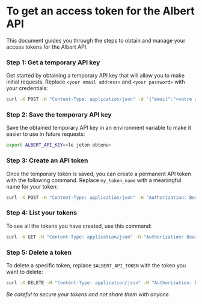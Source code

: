 # To get an access token for the Albert API

This document guides you through the steps to obtain and manage your access tokens for the Albert API.

### Step 1: Get a temporary API key

Get started by obtaining a temporary API key that will allow you to make initial requests. Replace `<your email address>` and `<your password>` with your credentials:

```bash
curl -X POST -H "Content-Type: application/json" -d '{"email":"<votre adresse email>","password":"<votre mot de passe>"}' https://albert.etalab.gouv.fr/api/v2/sign_in
```

### Step 2: Save the temporary API key

Save the obtained temporary API key in an environment variable to make it easier to use in future requests:

```bash
export ALBERT_API_KEY=<le jeton obtenu>
```

### Step 3: Create an API token

Once the temporary token is saved, you can create a permanent API token with the following command. Replace `my_token_name` with a meaningful name for your token:

```bash
curl -X POST -H "Content-Type: application/json" -H "Authorization: Bearer $ALBERT_API_KEY" -d '{"name":"my_token_name"}' https://albert.etalab.gouv.fr/api/v2/user/token/new
```

### Step 4: List your tokens

To see all the tokens you have created, use this command:

```bash
curl -X GET -H "Content-Type: application/json" -H "Authorization: Bearer $ALBERT_API_KEY" https://albert.etalab.gouv.fr/api/v2/user/token
```

### Step 5: Delete a token

To delete a specific token, replace `$ALBERT_API_TOKEN` with the token you want to delete:

```bash
curl -X DELETE -H "Content-Type: application/json" -H "Authorization: Bearer $ALBERT_API_KEY" https://albert.etalab.gouv.fr/api/v2/user/token/$ALBERT_API_TOKEN
```

*Be careful to secure your tokens and not share them with anyone.*

